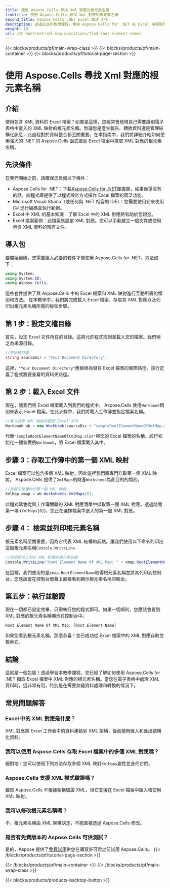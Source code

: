```yaml
---
title: 使用 Aspose.Cells 尋找 Xml 對應的根元素名稱
linktitle: 使用 Aspose.Cells 尋找 Xml 對應的根元素名稱
second_title: Aspose.Cells .NET Excel 處理 API
description: 透過此逐步教學課程，使用 Aspose.Cells for .NET 在 Excel 中輕鬆尋找並顯示 XML 對應的根元素名稱。
weight: 10
url: /zh-hant/net/xml-map-operations/find-root-element-name/
---
```


{{< blocks/products/pf/main-wrap-class >}}
{{< blocks/products/pf/main-container >}}
{{< blocks/products/pf/tutorial-page-section >}}

# 使用 Aspose.Cells 尋找 Xml 對應的根元素名稱

## 介紹
使用包含 XML 資料的 Excel 檔案？如果是這樣，您經常會發現自己需要識別電子表格中嵌入的 XML 映射的根元素名稱。無論您是產生報告、轉換資料還是管理結構化訊息，此過程對於資料整合都至關重要。在本指南中，我們將詳細介紹如何使用強大的 .NET 的 Aspose.Cells 函式庫從 Excel 檔案中擷取 XML 對應的根元素名稱。
## 先決條件
在我們開始之前，請確保您具備以下條件：
-  Aspose.Cells for .NET：下載[Aspose.Cells for .NET](https://releases.aspose.com/cells/net/)圖書館，如果你還沒有的話。該程式庫提供了以程式設計方式操作 Excel 檔案的廣泛功能。
- Microsoft Visual Studio（或任何與 .NET 相容的 IDE）：您需要使用它來使用 C# 進行編碼並執行範例。
- Excel 中 XML 的基本知識：了解 Excel 中的 XML 對應將有助於您跟進。
- Excel 檔案範例：此檔案應設定 XML 對應。您可以手動建立一個文件或使用包含 XML 資料的現有文件。
## 導入包
要開始編碼，您需要匯入必要的套件才能使用 Aspose.Cells for .NET。方法如下：
```csharp
using System;
using System.IO;
using Aspose.Cells;
```
這些套件提供了與 Aspose.Cells 中的 Excel 檔案和 XML 映射進行互動所需的類別和方法。
在本教學中，我們將完成載入 Excel 檔案、存取其 XML 對應以及列印出根元素名稱所需的每個步驟。
## 第 1 步：設定文檔目錄
首先，設定 Excel 文件所在的目錄。這將允許程式找到並載入您的檔案。我們稱之為來源目錄。
```csharp
//原始碼目錄
string sourceDir = "Your Document Directory";
```
這裡，`"Your Document Directory"`應替換為儲存 Excel 檔案的實際路徑。該行定義了程式將要查看的資料夾路徑。
## 第 2 步：載入 Excel 文件
現在，讓我們將 Excel 檔案載入到我們的程式中。 Aspose.Cells 使用`Workbook`類別來表示 Excel 檔案。在此步驟中，我們將載入工作簿並指定檔案名稱。
```csharp
//載入具有 XML 映射的範例 Excel 文件
Workbook wb = new Workbook(sourceDir + "sampleRootElementNameOfXmlMap.xlsx");
```
代替`"sampleRootElementNameOfXmlMap.xlsx"`與您的 Excel 檔案的名稱。該行初始化一個新實例`Workbook`，將 Excel 檔案載入其中。 
## 步驟 3：存取工作簿中的第一個 XML 映射
Excel 檔案可以包含多個 XML 映射，因此這裡我們將專門存取第一個 XML 映射。 Aspose.Cells 提供了`XmlMaps`的財產`Worksheet`為此目的的類別。
```csharp
//存取工作簿內的第一個 XML 映射
XmlMap xmap = wb.Worksheets.XmlMaps[0];
```
此程式碼會從與工作簿關聯的 XML 對應清單中擷取第一個 XML 對應。透過訪問第一項 (`XmlMaps[0]`)，您正在選擇檔案中嵌入的第一個 XML 對應。
## 步驟 4： 檢索並列印根元素名稱
根元素名稱至關重要，因為它代表 XML 結構的起點。讓我們使用以下命令列印出這個根元素名稱`Console.WriteLine`.
```csharp
//在控制台上列印 XML 對應的根元素名稱
Console.WriteLine("Root Element Name Of XML Map: " + xmap.RootElementName);
```
在這裡，我們使用的是`xmap.RootElementName`取得根元素名稱並將其列印到控制台。您應該會在控制台螢幕上直接看到顯示根元素名稱的輸出。
## 第五步：執行並驗證
現在一切都已設定完畢，只需執行您的程式即可。如果一切順利，您應該會看到 XML 對應的根元素名稱顯示在控制台中。
```plaintext
Root Element Name Of XML Map: [Root Element Name]
```
如果您看到根元素名稱，那麼恭喜！您已成功從 Excel 檔案中的 XML 對應存取並檢索它。
## 結論
這就是一個包裝！透過學習本教學課程，您已經了解如何使用 Aspose.Cells for .NET 擷取 Excel 檔案中 XML 對應的根元素名稱。當您在電子表格中處理 XML 資料時，這非常有用，特別是在需要無縫資料處理和轉換的情況下。
## 常見問題解答
### Excel 中的 XML 對應是什麼？
XML 對應將 Excel 工作表中的資料連結到 XML 架構，從而能夠匯入和匯出結構化資料。
### 我可以使用 Aspose.Cells 存取 Excel 檔案中的多個 XML 對應嗎？
絕對地！您可以使用下列方法存取多個 XML 映射`XmlMaps`屬性並迭代它們。
### Aspose.Cells 支援 XML 模式驗證嗎？
雖然 Aspose.Cells 不根據架構驗證 XML，但它支援在 Excel 檔案中匯入和使用 XML 映射。
### 我可以修改根元素名稱嗎？
不，根元素名稱由 XML 架構決定，不能直接透過 Aspose.Cells 修改。
### 是否有免費版本的 Aspose.Cells 可供測試？
是的，Aspose 提供了[免費試用](https://releases.aspose.com/)供您在購買許可證之前試用 Aspose.Cells。
{{< /blocks/products/pf/tutorial-page-section >}}

{{< /blocks/products/pf/main-container >}}
{{< /blocks/products/pf/main-wrap-class >}}

{{< blocks/products/products-backtop-button >}}
